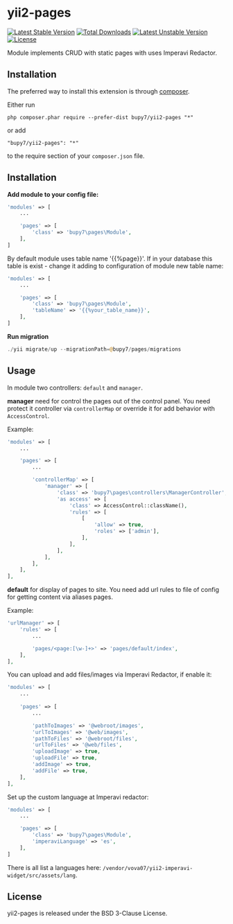 yii2-pages
==========

[![Latest Stable Version](https://poser.pugx.org/bupy7/yii2-pages/v/stable)](https://packagist.org/packages/bupy7/yii2-page)
[![Total Downloads](https://poser.pugx.org/bupy7/yii2-pages/downloads)](https://packagist.org/packages/bupy7/yii2-pages)
[![Latest Unstable Version](https://poser.pugx.org/bupy7/yii2-pages/v/unstable)](https://packagist.org/packages/bupy7/yii2-pages)
[![License](https://poser.pugx.org/bupy7/yii2-pages/license)](https://packagist.org/packages/bupy7/yii2-pages)

Module implements CRUD with static pages with uses Imperavi Redactor.

Installation
------------

The preferred way to install this extension is through [composer](http://getcomposer.org/download/).

Either run

```
php composer.phar require --prefer-dist bupy7/yii2-pages "*"
```

or add

```
"bupy7/yii2-pages": "*"
```

to the require section of your `composer.json` file.


Installation
------------

**Add module to your config file:**

```php
'modules' => [
    ...

    'pages' => [
        'class' => 'bupy7\pages\Module',
    ],
]
```

By default module uses table name '{{%page}}'. If in your database this table is 
exist - change it adding to configuration of module new table name:

```php
'modules' => [
    ...

    'pages' => [
        'class' => 'bupy7\pages\Module',
        'tableName' => '{{%your_table_name}}',
    ],
]
```

**Run migration**

```php
./yii migrate/up --migrationPath=@bupy7/pages/migrations
```

Usage
-----

In module two controllers: ```default``` and ```manager```.

**manager** need for control the pages out of the control panel. You need 
protect it controller via ```controllerMap``` or override it for add behavior with ```AccessControl```.

Example:

```php
'modules' => [
    ...

    'pages' => [
        ...

        'controllerMap' => [
            'manager' => [
                'class' => 'bupy7\pages\controllers\ManagerController',
                'as access' => [
                    'class' => AccessControl::className(),
                    'rules' => [
                        [
                            'allow' => true,
                            'roles' => ['admin'],
                        ],
                    ],
                ],
            ],
        ],
    ],
],
```

**default** for display of pages to site. You need add url rules to
file of config for getting content via aliases pages.

Example:

```php
'urlManager' => [
    'rules' => [
        ...

        'pages/<page:[\w-]+>' => 'pages/default/index',
    ],
],
```

You can upload and add files/images via Imperavi Redactor, if enable it:

```php
'modules' => [
    ...
    
    'pages' => [
        ...

        'pathToImages' => '@webroot/images',
        'urlToImages' => '@web/images',
        'pathToFiles' => '@webroot/files',
        'urlToFiles' => '@web/files',
        'uploadImage' => true,
        'uploadFile' => true,
        'addImage' => true,
        'addFile' => true,
    ],
],
```

Set up the custom language at Imperavi redactor:

```php
'modules' => [
    ...

    'pages' => [
        'class' => 'bupy7\pages\Module',
        'imperaviLanguage' => 'es',
    ],
]
```

There is all list a languages here: `/vendor/vova07/yii2-imperavi-widget/src/assets/lang`.

License
-------

yii2-pages is released under the BSD 3-Clause License.
